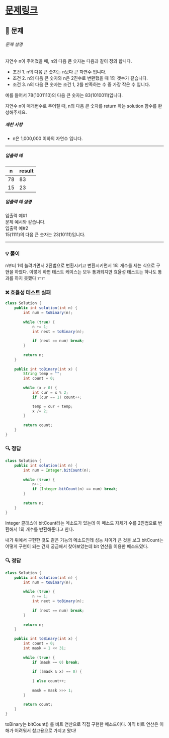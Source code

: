 # [문제링크](https://school.programmers.co.kr/learn/courses/30/lessons/12911)

## 📝 문제

###### 문제 설명

자연수 n이 주어졌을 때, n의 다음 큰 숫자는 다음과 같이 정의 합니다.

- 조건 1. n의 다음 큰 숫자는 n보다 큰 자연수 입니다.
- 조건 2. n의 다음 큰 숫자와 n은 2진수로 변환했을 때 1의 갯수가 같습니다.
- 조건 3. n의 다음 큰 숫자는 조건 1, 2를 만족하는 수 중 가장 작은 수 입니다.

예를 들어서 78(1001110)의 다음 큰 숫자는 83(1010011)입니다.

자연수 n이 매개변수로 주어질 때, n의 다음 큰 숫자를 return 하는 solution 함수를 완성해주세요.

##### 제한 사항

- n은 1,000,000 이하의 자연수 입니다.

---

##### 입출력 예

|n|result|
|---|---|
|78|83|
|15|23|

##### 입출력 예 설명

입출력 예#1  
문제 예시와 같습니다.  
입출력 예#2  
15(1111)의 다음 큰 숫자는 23(10111)입니다.

---

### 💡 풀이

n부터 1씩 늘려가면서 2진법으로 변환시키고 변환시키면서 1의 개수를 세는 식으로 구현을 하였다.
이렇게 하면 테스트 케이스는 모두 통과되지만 효율성 테스트는 하나도 통과를 하지 못했다 ㅠㅠ

### ❌ 효율성 테스트 실패

```java
class Solution {
    public int solution(int n) {
        int num = toBinary(n);
        
        while (true) {
            n += 1;
            int next = toBinary(n);
            
            if (next == num) break;
        }
        
        return n;
    }
    
    public int toBinary(int x) {
        String temp = "";
        int count = 0;
        
        while (x > 0) {
            int cur = x % 2;
            if (cur == 1) count++;

            temp = cur + temp;
            x /= 2;
        }
        
        return count;
    }
}
```


### 🔍 정답

```java
class Solution {
    public int solution(int n) {
        int num = Integer.bitCount(n);
        
        while (true) {
            n++;
            if (Integer.bitCount(n) == num) break;
        }
        
        return n;
    }
}
```

Integer 클래스에 bitCount라는 메소드가 있는데 이 메소드 자체가 수를 2진법으로 변환해서 1의 개수를 반환해준다고 한다.

내가 위에서 구현한 것도 같은 기능의 메소드인데 성능 차이가 큰 것을 보고 bitCount는 어떻게 구현이 되는 건지 궁금해서 찾아보았는데 bit 연산을 이용한 메소드였다.


### 🔍 정답

```java
class Solution {
    public int solution(int n) {
        int num = toBinary(n);
        
        while (true) {
            n += 1;
            int next = toBinary(n);
            
            if (next == num) break;
        }
        
        return n;
    }
    
    public int toBinary(int x) {
        int count = 0;
        int mask = 1 << 31;
        
        while (true) {
            if (mask == 0) break;
            
            if ((mask & x) == 0) {
                
            } else count++;
            
            mask = mask >>> 1;
        }
        
        return count;
    }
}
```

toBinary는 bitCount() 를 비트 연산으로 직접 구현한 메소드이다.  아직 비트 연산은 이해가 어려워서 참고용으로 가지고 왔다!